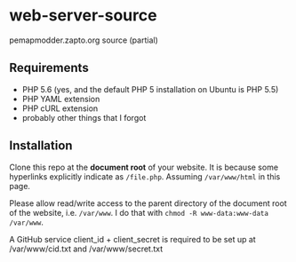 # web-server-source
pemapmodder.zapto.org source (partial)

## Requirements
* PHP 5.6 (yes, and the default PHP 5 installation on Ubuntu is PHP 5.5)
* PHP YAML extension
* PHP cURL extension
* probably other things that I forgot

## Installation
Clone this repo at the **document root** of your website. It is because some hyperlinks explicitly indicate as `/file.php`. Assuming `/var/www/html` in this page.

Please allow read/write access to the parent directory of the document root of the website, i.e. `/var/www`. I do that with `chmod -R www-data:www-data /var/www`.

A GitHub service client\_id + client\_secret is required to be set up at /var/www/cid.txt and /var/www/secret.txt

